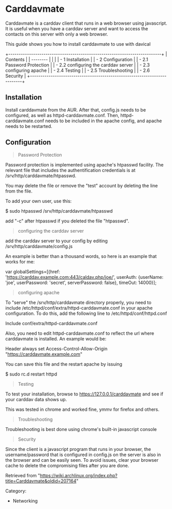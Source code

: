 Carddavmate
===========

Carddavmate is a carddav client that runs in a web browser using
javascript. It is useful when you have a carddav server and want to
access the contacts on this server with only a web browser.

This guide shows you how to install carddavmate to use with davical

+--------------------------------------------------------------------------+
| Contents                                                                 |
| --------                                                                 |
|                                                                          |
| -   1 Installation                                                       |
| -   2 Configuration                                                      |
|     -   2.1 Password Protection                                          |
|     -   2.2 configuring the carddav server                               |
|     -   2.3 configuring apache                                           |
|     -   2.4 Testing                                                      |
|     -   2.5 Troubleshooting                                              |
|     -   2.6 Security                                                     |
+--------------------------------------------------------------------------+

Installation
------------

Install carddavmate from the AUR. After that, config.js needs to be
configured, as well as httpd-carddavmate.conf. Then,
httpd-carddavmate.conf needs to be included in the apache config, and
apache needs to be restarted.

Configuration
-------------

> Password Protection

Password protection is implemented using apache's htpasswd facility. The
relevant file that includes the authentification credentials is at
/srv/http/carddavmate/htpasswd.

You may delete the file or remove the "test" account by deleting the
line from the file.

To add your own user, use this:

$ sudo htpasswd /srv/http/carddavmate/htpasswd

add "-c" after htpasswd if you deleted the file "htpasswd".

> configuring the carddav server

add the carddav server to your config by editing
/srv/http/carddavmate/config.js

An example is better than a thousand words, so here is an example that
works for me:

var globalSettings=[{href:
'https://carddav.example.com:443/caldav.php/joe/', userAuth: {userName:
'joe', userPassword: 'secret', serverPassword: false}, timeOut: 14000}];

> configuring apache

To "serve" the /srv/http/carddavmate directory properly, you need to
include /etc/httpd/conf/extra/httpd-carddavmate.conf in your apache
configuration. To do this, add the following line to
/etc/httpd/conf/httpd.conf

Include conf/extra/httpd-carddavmate.conf

Also, you need to edit httpd-carddavmate.conf to reflect the url where
carddavmate is installed. An example would be:

Header always set Access-Control-Allow-Origin
"https://carddavmate.example.com"

You can save this file and the restart apache by issuing

$ sudo rc.d restart httpd

> Testing

To test your installation, browse to https://127.0.0.1/carddavmate and
see if your carddav data shows up.

This was tested in chrome and worked fine, ymmv for firefox and others.

> Troubleshooting

Troubleshooting is best done using chrome's built-in javascript console

> Security

Since the client is a javascript program that runs in your browser, the
username/password that is configured in config.js on the server is also
in the browser and can be easily seen. To avoid issues, clear your
browser cache to delete the compromising files after you are done.

Retrieved from
"https://wiki.archlinux.org/index.php?title=Carddavmate&oldid=207164"

Category:

-   Networking
